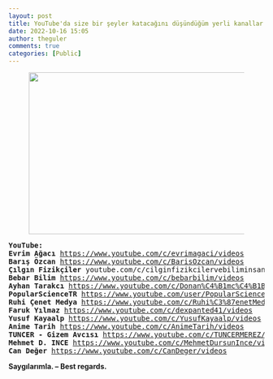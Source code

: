 ```yaml
---
layout: post
title: YouTube'da size bir şeyler katacağını düşündüğüm yerli kanallar
date: 2022-10-16 15:05
author: theguler
comments: true
categories: [Public]
---
```

<!-- wp:image {"id":5182,"width":511,"height":319,"sizeSlug":"large","linkDestination":"none"} -->
<figure class="wp-block-image size-large is-resized"><img src="https://theguler.wordpress.com/wp-content/uploads/2022/10/youtube-logo-png-46039.png?w=645" alt="" class="wp-image-5182" width="511" height="319" /></figure>
<!-- /wp:image -->

<!-- wp:preformatted -->
<pre class="wp-block-preformatted"><strong>YouTube:</strong>
<strong>Evrim Ağacı</strong> <a href="https://www.youtube.com/c/evrimagaci/videos">https://www.youtube.com/c/evrimagaci/videos</a>
<strong>Barış Özcan</strong> <a href="https://www.youtube.com/c/BarisOzcan/videos">https://www.youtube.com/c/BarisOzcan/videos</a>
<strong>Çılgın Fizikçiler</strong> youtube.com/c/cilginfizikcilervebiliminsanlariOfficial/videos
<strong>Bebar Bilim</strong> <a href="https://www.youtube.com/c/bebarbilim/videos">https://www.youtube.com/c/bebarbilim/videos</a>
<strong>Ayhan Tarakcı</strong> <a href="https://www.youtube.com/c/Donan%C4%B1mc%C4%B1Baba/videos">https://www.youtube.com/c/Donan%C4%B1mc%C4%B1Baba/videos</a>
<strong>PopularScienceTR</strong> <a href="https://www.youtube.com/user/PopularScienceTR/videos">https://www.youtube.com/user/PopularScienceTR/videos</a>
<strong>Ruhi Çenet Medya</strong> <a href="https://www.youtube.com/c/Ruhi%C3%87enetMedya">https://www.youtube.com/c/Ruhi%C3%87enetMedya</a>
<strong>Faruk Yılmaz</strong> <a href="https://www.youtube.com/c/dexpanted41/videos">https://www.youtube.com/c/dexpanted41/videos</a>
<strong>Yusuf Kayaalp</strong> <a href="https://www.youtube.com/c/YusufKayaalp/videos">https://www.youtube.com/c/YusufKayaalp/videos</a>
<strong>Anime Tarih</strong> <a href="https://www.youtube.com/c/AnimeTarih/videos">https://www.youtube.com/c/AnimeTarih/videos</a>
<strong>TUNCER - Gizem Avcısı </strong><a href="https://www.youtube.com/c/TUNCERMEREZ/videos">https://www.youtube.com/c/TUNCERMEREZ/videos</a>
<strong>Mehmet D. INCE</strong> <a href="https://www.youtube.com/c/MehmetDursunInce/videos">https://www.youtube.com/c/MehmetDursunInce/videos</a>
<strong>Can Değer </strong><a href="https://www.youtube.com/c/CanDeger/videos">https://www.youtube.com/c/CanDeger/videos</a></pre>
<!-- /wp:preformatted -->

<!-- wp:paragraph -->
<p><strong>Saygılarımla. – Best regards.</strong></p>
<!-- /wp:paragraph -->
